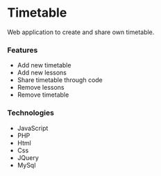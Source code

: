 # Timetable
Web application to create and share own timetable.

### Features
* Add new timetable
* Add new lessons 
* Share timetable through code
* Remove lessons
* Remove timetable

### Technologies
* JavaScript
* PHP
* Html
* Css
* JQuery
* MySql
